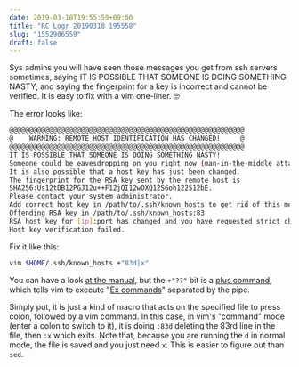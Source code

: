 ```yaml
---
date: 2019-03-18T19:55:59+09:00
title: "RC Logr 20190318 195558"
slug: "1552906559"
draft: false
---
```


Sys admins you will have seen those messages you get from ssh servers sometimes, saying IT IS POSSIBLE THAT SOMEONE IS DOING SOMETHING NASTY, and saying the fingerprint for a key is incorrect and cannot be verified. It is easy to fix with a vim one-liner. 🤓

The error looks like: 

```bash
@@@@@@@@@@@@@@@@@@@@@@@@@@@@@@@@@@@@@@@@@@@@@@@@@@@@@@@@@@@
@    WARNING: REMOTE HOST IDENTIFICATION HAS CHANGED!     @
@@@@@@@@@@@@@@@@@@@@@@@@@@@@@@@@@@@@@@@@@@@@@@@@@@@@@@@@@@@
IT IS POSSIBLE THAT SOMEONE IS DOING SOMETHING NASTY!
Someone could be eavesdropping on you right now (man-in-the-middle attack)!
It is also possible that a host key has just been changed.
The fingerprint for the RSA key sent by the remote host is
SHA256:Us12tDB12PGJ12u++F12jQI12wOXQ12S6oh122512bE.
Please contact your system administrator.
Add correct host key in /path/to/.ssh/known_hosts to get rid of this message.
Offending RSA key in /path/to/.ssh/known_hosts:83
RSA host key for [ip]:port has changed and you have requested strict checking.
Host key verification failed.
```

Fix it like this: 

```bash
vim $HOME/.ssh/known_hosts +"83d|x"
```

You can have a look [at the manual](http://vimdoc.sourceforge.net/htmldoc/starting.html), but the `+"??"` bit is a [plus command](http://vimdoc.sourceforge.net/htmldoc/editing.html#+cmd), which tells vim to execute "[Ex commands](http://vimdoc.sourceforge.net/htmldoc/intro.html#Ex)" separated by the pipe. 

Simply put, it is just a kind of macro that acts on the specified file to press colon, followed by a vim command. In this case, in vim's "command" mode (enter a colon to switch to it), it is doing `:83d` deleting the 83rd line in the file, then `:x` which exits. Note that, because you are running the `d` in normal mode, the file is saved and you just need `x`. This is easier to figure out than `sed`. 
